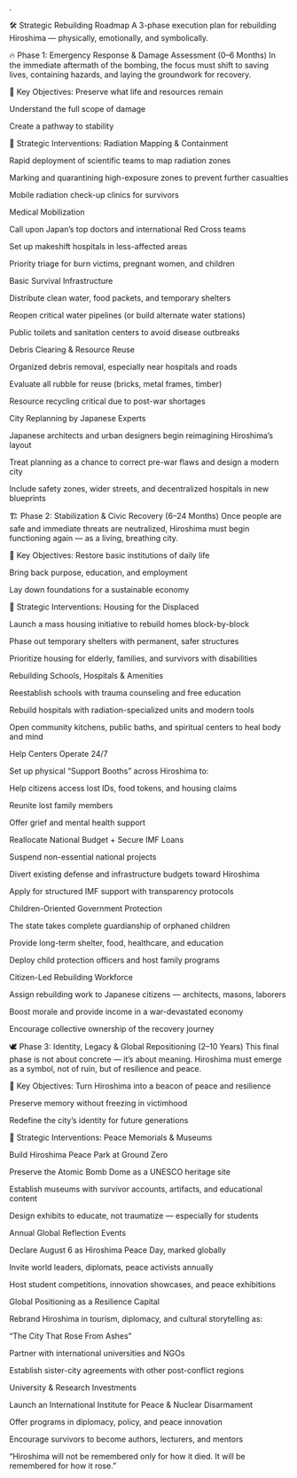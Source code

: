 .

🛠️ Strategic Rebuilding Roadmap
A 3-phase execution plan for rebuilding Hiroshima — physically, emotionally, and symbolically.

🔥 Phase 1: Emergency Response & Damage Assessment (0–6 Months)
In the immediate aftermath of the bombing, the focus must shift to saving lives, containing hazards, and laying the groundwork for recovery.

🔹 Key Objectives:
Preserve what life and resources remain

Understand the full scope of damage

Create a pathway to stability

🔧 Strategic Interventions:
Radiation Mapping & Containment

Rapid deployment of scientific teams to map radiation zones

Marking and quarantining high-exposure zones to prevent further casualties

Mobile radiation check-up clinics for survivors

Medical Mobilization

Call upon Japan’s top doctors and international Red Cross teams

Set up makeshift hospitals in less-affected areas

Priority triage for burn victims, pregnant women, and children

Basic Survival Infrastructure

Distribute clean water, food packets, and temporary shelters

Reopen critical water pipelines (or build alternate water stations)

Public toilets and sanitation centers to avoid disease outbreaks

Debris Clearing & Resource Reuse

Organized debris removal, especially near hospitals and roads

Evaluate all rubble for reuse (bricks, metal frames, timber)

Resource recycling critical due to post-war shortages

City Replanning by Japanese Experts

Japanese architects and urban designers begin reimagining Hiroshima’s layout

Treat planning as a chance to correct pre-war flaws and design a modern city

Include safety zones, wider streets, and decentralized hospitals in new blueprints

🏗️ Phase 2: Stabilization & Civic Recovery (6–24 Months)
Once people are safe and immediate threats are neutralized, Hiroshima must begin functioning again — as a living, breathing city.

🔹 Key Objectives:
Restore basic institutions of daily life

Bring back purpose, education, and employment

Lay down foundations for a sustainable economy

🔧 Strategic Interventions:
Housing for the Displaced

Launch a mass housing initiative to rebuild homes block-by-block

Phase out temporary shelters with permanent, safer structures

Prioritize housing for elderly, families, and survivors with disabilities

Rebuilding Schools, Hospitals & Amenities

Reestablish schools with trauma counseling and free education

Rebuild hospitals with radiation-specialized units and modern tools

Open community kitchens, public baths, and spiritual centers to heal body and mind

Help Centers Operate 24/7

Set up physical “Support Booths” across Hiroshima to:

Help citizens access lost IDs, food tokens, and housing claims

Reunite lost family members

Offer grief and mental health support

Reallocate National Budget + Secure IMF Loans

Suspend non-essential national projects

Divert existing defense and infrastructure budgets toward Hiroshima

Apply for structured IMF support with transparency protocols

Children-Oriented Government Protection

The state takes complete guardianship of orphaned children

Provide long-term shelter, food, healthcare, and education

Deploy child protection officers and host family programs

Citizen-Led Rebuilding Workforce

Assign rebuilding work to Japanese citizens — architects, masons, laborers

Boost morale and provide income in a war-devastated economy

Encourage collective ownership of the recovery journey

🕊️ Phase 3: Identity, Legacy & Global Repositioning (2–10 Years)
This final phase is not about concrete — it’s about meaning. Hiroshima must emerge as a symbol, not of ruin, but of resilience and peace.

🔹 Key Objectives:
Turn Hiroshima into a beacon of peace and resilience

Preserve memory without freezing in victimhood

Redefine the city’s identity for future generations

🔧 Strategic Interventions:
Peace Memorials & Museums

Build Hiroshima Peace Park at Ground Zero

Preserve the Atomic Bomb Dome as a UNESCO heritage site

Establish museums with survivor accounts, artifacts, and educational content

Design exhibits to educate, not traumatize — especially for students

Annual Global Reflection Events

Declare August 6 as Hiroshima Peace Day, marked globally

Invite world leaders, diplomats, peace activists annually

Host student competitions, innovation showcases, and peace exhibitions

Global Positioning as a Resilience Capital

Rebrand Hiroshima in tourism, diplomacy, and cultural storytelling as:

“The City That Rose From Ashes”

Partner with international universities and NGOs

Establish sister-city agreements with other post-conflict regions

University & Research Investments

Launch an International Institute for Peace & Nuclear Disarmament

Offer programs in diplomacy, policy, and peace innovation

Encourage survivors to become authors, lecturers, and mentors

“Hiroshima will not be remembered only for how it died. It will be remembered for how it rose.”

